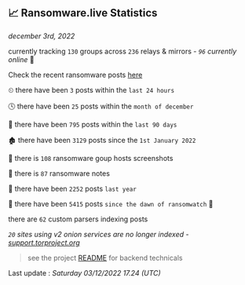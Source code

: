 
## 📈 Ransomware.live Statistics
_december 3rd, 2022_

currently tracking `130` groups across `236` relays & mirrors - _`96` currently online_ 📡

Check the recent ransomware posts [here](https://www.ransomware.live/#/recentposts)


⏲ there have been `3` posts within the `last 24 hours`

🕓 there have been `25` posts within the `month of december`

📅 there have been `795` posts within the `last 90 days`

🏚 there have been `3129` posts since the `1st January 2022`

📸 there is `108` ransomware goup hosts screenshots

📝 there is `87` ransomware notes

🚀 there have been `2252` posts `last year`

🦕 there have been `5415` posts `since the dawn of ransomwatch` 🐣

there are `62` custom parsers indexing posts

_`20` sites using v2 onion services are no longer indexed - [support.torproject.org](https://support.torproject.org/onionservices/v2-deprecation/)_

> see the project [README](https://github.com/jmousqueton/ransomwatch#readme) for backend technicals



Last update : _Saturday 03/12/2022 17.24 (UTC)_

